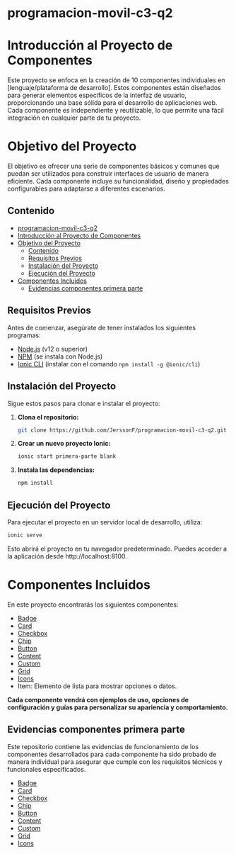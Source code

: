 # programacion-movil-c3-q2
# Introducción al Proyecto de Componentes
Este proyecto se enfoca en la creación de 10 componentes individuales en [lenguaje/plataforma de desarrollo]. Estos componentes están diseñados para generar elementos específicos de la interfaz de usuario, proporcionando una base sólida para el desarrollo de aplicaciones web. Cada componente es independiente y reutilizable, lo que permite una fácil integración en cualquier parte de tu proyecto.

# Objetivo del Proyecto
El objetivo es ofrecer una serie de componentes básicos y comunes que puedan ser utilizados para construir interfaces de usuario de manera eficiente. Cada componente incluye su funcionalidad, diseño y propiedades configurables para adaptarse a diferentes escenarios.

## Contenido
- [programacion-movil-c3-q2](#programacion-movil-c3-q2)
- [Introducción al Proyecto de Componentes](#introducción-al-proyecto-de-componentes)
- [Objetivo del Proyecto](#objetivo-del-proyecto)
  - [Contenido](#contenido)
  - [Requisitos Previos](#requisitos-previos)
  - [Instalación del Proyecto](#instalación-del-proyecto)
  - [Ejecución del Proyecto](#ejecución-del-proyecto)
- [Componentes Incluidos](#componentes-incluidos)
  - [Evidencias componentes primera parte](#evidencias-componentes-primera-parte)
 

## Requisitos Previos

Antes de comenzar, asegúrate de tener instalados los siguientes programas:

- [Node.js](https://nodejs.org/) (v12 o superior)
- [NPM](https://www.npmjs.com/) (se instala con Node.js)
- [Ionic CLI](https://ionicframework.com/docs/cli) (instalar con el comando `npm install -g @ionic/cli`)

## Instalación del Proyecto

Sigue estos pasos para clonar e instalar el proyecto:

1. **Clona el repositorio:**

    ```bash
    git clone https://github.com/JerssonF/programacion-movil-c3-q2.git
    ```

2.  **Crear un nuevo proyecto Ionic:**
   
    ```bash
    ionic start primera-parte blank
    ```

3. **Instala las dependencias:**

    ```bash
    npm install
    ```

## Ejecución del Proyecto

Para ejecutar el proyecto en un servidor local de desarrollo, utiliza:

```bash
ionic serve
```

Esto abrirá el proyecto en tu navegador predeterminado. Puedes acceder a la aplicación desde http://localhost:8100.

# Componentes Incluidos
En este proyecto encontrarás los siguientes componentes:

- [Badge](ComponentesPrimera/badge.md)
- [Card](ComponentesPrimera/card.md)
- [Checkbox](ComponentesPrimera/checkbox.md)
- [Chip](CompoonentesPrimera/chip.md) 
- [Button](ComponentesPrimera/button-md) 
- [Content](ComponentesPrimera/content.md) 
- [Custom](ComponentesPrimera/custom.md)
- [Grid](ComponentesPrimera/grid.md) 
- [Icons](ComponentesPrimera/icons.md) 
- Item: Elemento de lista para mostrar opciones o datos.

**Cada componente vendrá con ejemplos de uso, opciones de configuración y guías para personalizar su apariencia y comportamiento.**

## Evidencias componentes primera parte
Este repositorio contiene las evidencias de funcionamiento de los componentes desarrollados para cada componente ha sido probado de manera individual para asegurar que cumple con los requisitos técnicos y funcionales especificados. 

* [Badge](img/badge.png)
* [Card](img/card.jpg)
* [Checkbox](img/checkbox.png)
* [Chip](img/chip.png)
* [Button](img/colors.png)
* [Content](img/content.png)
* [Custom](img/custom.png)
* [Grid](img/grid.png)
* [Icons](img/icons.png)






